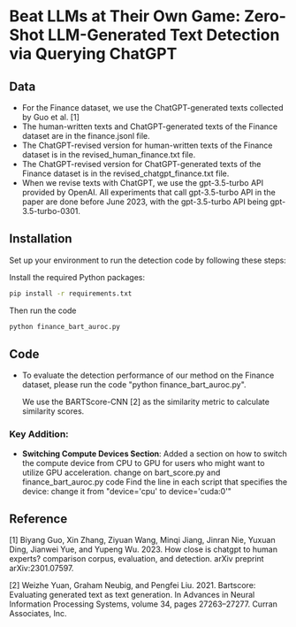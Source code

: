 # Beat LLMs at Their Own Game: Zero-Shot LLM-Generated Text Detection via Querying ChatGPT
## Data
* For the Finance dataset, we use the ChatGPT-generated texts collected by Guo et al. [1]
* The human-written texts and ChatGPT-generated texts of the Finance dataset are in the finance.jsonl file.
* The ChatGPT-revised version for human-written texts of the Finance dataset is in the revised_human_finance.txt file.
* The ChatGPT-revised version for ChatGPT-generated texts of the Finance dataset is in the revised_chatgpt_finance.txt file.
* When we revise texts with ChatGPT, we use the
gpt-3.5-turbo API provided by OpenAI. All experiments that call gpt-3.5-turbo API in
the paper are done before June 2023, with the gpt-3.5-turbo API being gpt-3.5-turbo-0301.

## Installation
Set up your environment to run the detection code by following these steps:

 Install the required Python packages:
   ```bash
   pip install -r requirements.txt
```
Then run the code 
   ```bash
   python finance_bart_auroc.py
```

## Code
* To evaluate the detection performance of our method on the Finance dataset, please run the code "python finance_bart_auroc.py".
  
  We use the BARTScore-CNN [2] as
the similarity metric to calculate similarity scores.

### Key Addition:
- **Switching Compute Devices Section**: Added a section on how to switch the compute device from CPU to GPU for users who might want to utilize GPU acceleration. 
change on bart_score.py and finance_bart_auroc.py code 
Find the line in each script that specifies the device:
change it from "device='cpu' to device='cuda:0'"


 ## Reference
[1] Biyang Guo, Xin Zhang, Ziyuan Wang, Minqi Jiang,
Jinran Nie, Yuxuan Ding, Jianwei Yue, and Yupeng
Wu. 2023. How close is chatgpt to human experts?
comparison corpus, evaluation, and detection. arXiv
preprint arXiv:2301.07597.

[2] Weizhe Yuan, Graham Neubig, and Pengfei Liu. 2021.
Bartscore: Evaluating generated text as text generation. In Advances in Neural Information Processing
Systems, volume 34, pages 27263–27277. Curran Associates, Inc.
